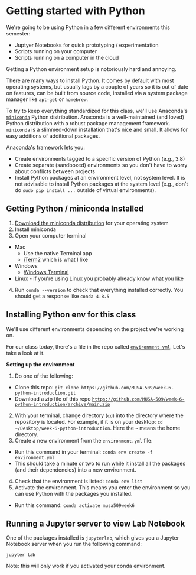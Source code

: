 # Getting started with Python

We're going to be using Python in a few different environments this semester:
* Juptyer Notebooks for quick prototyping / experimentation
* Scripts running on your computer
* Scripts running on a computer in the cloud

Getting a Python environment setup is notoriously hard and annoying.

There are many ways to install Python. It comes by default with most operating systems, but usually lags by a couple of years so it is out of date on features, can be built from source code, installed via a system package manager like `apt-get` or `homebrew`.

To try to keep everything standardized for this class, we'll use Anaconda's [`miniconda`](https://docs.conda.io/en/latest/miniconda.html) Python distribution. Anaconda is a well-maintained (and loved) Python distribution with a robust package management framework. `miniconda` is a slimmed-down installation that's nice and small. It allows for easy additions of additional packages.

Anaconda's framework lets you:
* Create environments tagged to a specific version of Python (e.g., 3.8)
* Create separate (sandboxed) environments so you don't have to worry about conflicts between projects
* Install Python packages at an environment level, not system level. It is not advisable to install Python packages at the system level (e.g., don't do `sudo pip install ...` outside of virtual environments).

## Getting Python / miniconda Installed 

1. [Download the miniconda distribution](https://docs.conda.io/en/latest/miniconda.html) for your operating system
2. Install miniconda
3. Open your computer terminal
  * Mac
    - Use the native Terminal app
    - [iTerm2](https://www.iterm2.com/) which is what I like
  * Windows
    - [Windows Terminal](https://www.microsoft.com/en-us/p/windows-terminal/9n0dx20hk701?activetab=pivot:overviewtab)
  * Linux - if you're using Linux you probably already know what you like
4. Run `conda --version` to check that everything installed correctly. You should get a response like `conda 4.8.5`

## Installing Python env for this class

We'll use different environments depending on the project we're working on.

For our class today, there's a file in the repo called [`environment.yml`](https://github.com/MUSA-509/week-6-python-introduction/blob/main/environment.yml). Let's take a look at it.

**Setting up the environment**

1. Do one of the following:
  * Clone this repo: `git clone https://github.com/MUSA-509/week-6-python-introduction.git`
  * Download a zip file of this repo [`https://github.com/MUSA-509/week-6-python-introduction/archive/main.zip`](https://github.com/MUSA-509/week-6-python-introduction/archive/main.zip)
2. With your terminal, change directory (`cd`) into the directory where the repository is located. For example, if it is on your desktop: `cd ~/Desktop/week-6-python-introduction`. Here the `~` means the home directory.
3. Create a new environment from the `environment.yml` file:
  * Run this command in your terminal: `conda env create -f environment.yml`
  * This should take a minute or two to run while it install all the packages (and their dependencies) into a new environment.
4. Check that the environment is listed: `conda env list`
5. Activate the environment. This means you enter the environment so you can use Python with the packages you installed.
  * Run this command: `conda activate musa509week6`

## Running a Jupyter server to view Lab Notebook

One of the packages installed is `jupyterlab`, which gives you a Jupyter Notebook server when you run the following command:

```
jupyter lab
```

Note: this will only work if you activated your conda environment.
